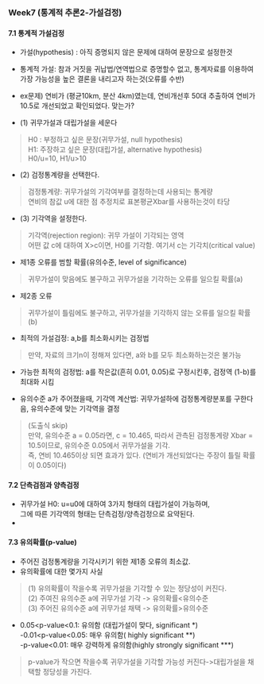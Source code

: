### Week7 (통계적 추론2-가설검정)  
#### 7.1 통계적 가설검정  
- 가설(hypothesis) : 아직 증명되지 않은 문제에 대하여 문장으로 설정한것  
- 통계적 가설: 참과 거짓을 귀납법/연역법으로 증명할수 없고, 통계자료를 이용하여 가장 가능성을 높은 결론을 내리고자 하는것(오류를 수반)    

- ex문제) 연비가 (평균10km, 분산 4km)였는데, 연비개선후 50대 추출하여 연비가 10.5로 개선되었고 확인되었다. 맞는가?  
- (1) 귀무가설과 대립가설을 세운다
> H0 : 부정하고 싶은 문장(귀무가설, null hypothesis)  
> H1: 주장하고 싶은 문장(대립가설, alternative hypothesis)  
> H0/u=10, H1/u>10  
- (2) 검정통계량을 선택한다.  
> 검정통계량: 귀무가설의 기각여부를 결정하는데 사용되는 통계량  
> 연비의 참값 u에 대한 점 추정치로 표본평균Xbar를 사용하는것이 타당  
- (3) 기각역을 설정한다.  
> 기각역(rejection region): 귀무 가설이 기각되는 영역  
> 어떤 값  c에 대하여 X>c이면, H0를 기각함. 여기서 c는 기각치(critical value)  

- 제1종 오류를 범할 확률(유의수준, level of significance)  
> 귀무가설이 맞음에도 불구하고 귀무가설을 기각하는 오류를 일으킬 확률(a)  
- 제2종 오류  
> 귀무가설이 틀림에도 불구하고, 귀무가설을 기각하지 않는 오류를 일으킬 확률(b)  

- 최적의 가설검정: a,b를 최소화시키는 검정법  
> 만약, 자료의 크기n이 정해져 있다면, a와 b를 모두 최소화하는것은 불가능  
- 가능한 최적의 검정법: a를 작은값(흔히 0.01, 0.05)로 구정시킨후, 검정역 (1-b)를 최대화 시킴  

- 유의수준 a가 주어졌을때, 기각역 계산법: 귀무가설하에 검정통계량분포를 구한다음, 유의수준에 맞는 기각역을 결정  
> (도출식 skip)  
> 만약, 유의수준 a = 0.05라면, c = 10.465, 따라서 관측된 검정통계량 Xbar = 10.5이므로, 유의수준 0.05에서 귀무가설을 기각.   
> 즉, 연비 10.465이상 되면 효과가 있다. (연비가 개선되었다는 주장이 틀릴 확률이 0.05이다)  

#### 7.2 단측검점과 양측검정  
- 귀무가설 H0: u=u0에 대하여 3가지 형태의 대립가설이 가능하며,  
  그에 따른 기각역의 형태는 단측검정/양측검정으로 요약된다.  
- 

#### 7.3 유의확률(p-value)    
- 주어진 검정통계량을 기각시키기 위한 제1종 오류의 최소값.  
- 유의확률에 대한 몇가지 사실  
> (1) 유의확률이 작을수록 귀무가설을 기각할 수 있는 정당성이 커진다.  
> (2) 주여진 유의수준 a에 귀무가설 기각 -> 유의확률<유의수준  
> (3) 주어진 유의수준 a에 귀무가설 채택 -> 유의확률>유의수준  
- 0.05<p-value<0.1: 유의함 (대립가설이 맞다, significant *)   
-0.01<p-value<0.05: 매우 유의함( highly significant **)  
-p-value<0.01: 매우 강력하게 유의함(highly strongly significant ***)
> p-value가 작으면 작을수록 귀무가설을 기각할 가능성 커진다->대립가설을 채택할 정당성을 가진다.  